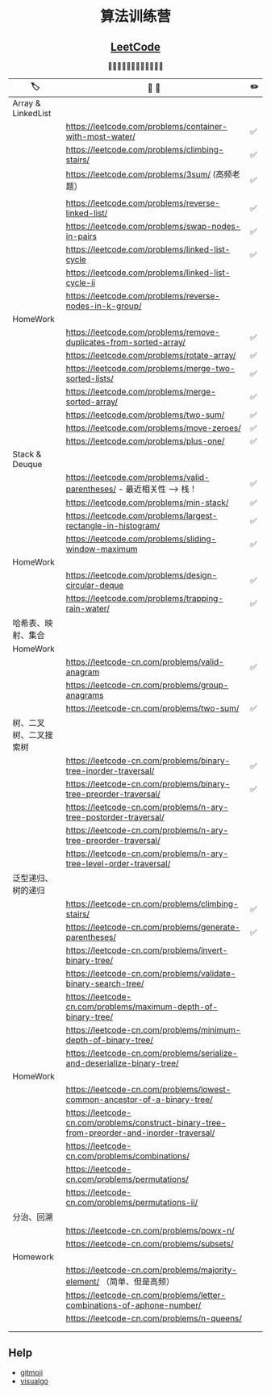 <div align="center">

# 算法训练营
## [LeetCode](https://leetcode.com/)

🚀🚀🚀🚀🚀🚀🚀🚀🚀🚀🚀🚀

</div>

| 🏷️                    | 📝 💬                                                                                       | ✏️  |
| ---------------------- | ------------------------------------------------------------------------------------------- | --- |
| Array & LinkedList     |                                                                                             |     |
|                        | https://leetcode.com/problems/container-with-most-water/                                    | ✅   |
|                        | https://leetcode.com/problems/climbing-stairs/                                              | ✅   |
|                        | https://leetcode.com/problems/3sum/ (高频老题）                                             | ✅   |
|                        |                                                                                             |     |
|                        | https://leetcode.com/problems/reverse-linked-list/                                          | ✅   |
|                        | https://leetcode.com/problems/swap-nodes-in-pairs                                           | ✅   |
|                        | https://leetcode.com/problems/linked-list-cycle                                             | ✅   |
|                        | https://leetcode.com/problems/linked-list-cycle-ii                                          |     |
|                        | https://leetcode.com/problems/reverse-nodes-in-k-group/                                     |     |
| HomeWork               |                                                                                             |     |
|                        | https://leetcode.com/problems/remove-duplicates-from-sorted-array/                          | ✅   |
|                        | https://leetcode.com/problems/rotate-array/                                                 | ✅   |
|                        | https://leetcode.com/problems/merge-two-sorted-lists/                                       | ✅   |
|                        | https://leetcode.com/problems/merge-sorted-array/                                           | ✅   |
|                        | https://leetcode.com/problems/two-sum/                                                      | ✅   |
|                        | https://leetcode.com/problems/move-zeroes/                                                  | ✅   |
|                        | https://leetcode.com/problems/plus-one/                                                     | ✅   |
| Stack & Deuque         |                                                                                             |     |
|                        | https://leetcode.com/problems/valid-parentheses/ - 最近相关性 —> 栈！                       | ✅   |
|                        | https://leetcode.com/problems/min-stack/                                                    | ✅   |
|                        | https://leetcode.com/problems/largest-rectangle-in-histogram/                               | ✅   |
|                        | https://leetcode.com/problems/sliding-window-maximum                                        | ✅   |
| HomeWork               |                                                                                             |     |
|                        | https://leetcode.com/problems/design-circular-deque                                         | ✅   |
|                        | https://leetcode.com/problems/trapping-rain-water/                                          | ✅   |
| 哈希表、映射、集合     |                                                                                             |     |
| HomeWork               |                                                                                             |     |
|                        | https://leetcode-cn.com/problems/valid-anagram                                              | ✅   |
|                        | https://leetcode-cn.com/problems/group-anagrams                                             |     |
|                        | https://leetcode-cn.com/problems/two-sum/                                                   | ✅   |
| 树、二叉树、二叉搜索树 |                                                                                             |     |
|                        | https://leetcode-cn.com/problems/binary-tree-inorder-traversal/                             | ✅   |
|                        | https://leetcode-cn.com/problems/binary-tree-preorder-traversal/                            | ✅   |
|                        | https://leetcode-cn.com/problems/n-ary-tree-postorder-traversal/                            |     |
|                        | https://leetcode-cn.com/problems/n-ary-tree-preorder-traversal/                             |     |
|                        | https://leetcode-cn.com/problems/n-ary-tree-level-order-traversal/                          |     |
| 泛型递归、树的递归     |                                                                                             |     |
|                        | https://leetcode-cn.com/problems/climbing-stairs/                                           | ✅   |
|                        | https://leetcode-cn.com/problems/generate-parentheses/                                      | ✅   |
|                        | https://leetcode-cn.com/problems/invert-binary-tree/                                        |     |
|                        | https://leetcode-cn.com/problems/validate-binary-search-tree/                               |     |
|                        | https://leetcode-cn.com/problems/maximum-depth-of-binary-tree/                              |     |
|                        | https://leetcode-cn.com/problems/minimum-depth-of-binary-tree/                              |     |
|                        | https://leetcode-cn.com/problems/serialize-and-deserialize-binary-tree/                     |     |
| HomeWork               |                                                                                             |     |
|                        | https://leetcode-cn.com/problems/lowest-common-ancestor-of-a-binary-tree/                   |     |
|                        | https://leetcode-cn.com/problems/construct-binary-tree-from-preorder-and-inorder-traversal/ |     |
|                        | https://leetcode-cn.com/problems/combinations/                                              |     |
|                        | https://leetcode-cn.com/problems/permutations/                                              |     |
|                        | https://leetcode-cn.com/problems/permutations-ii/                                           |     |
| 分治、回溯             |                                                                                             |     |
|                        | https://leetcode-cn.com/problems/powx-n/                                                    |     |
|                        | https://leetcode-cn.com/problems/subsets/                                                   |     |
| Homework               |                                                                                             |     |
|                        | https://leetcode-cn.com/problems/majority-element/ （简单、但是高频）                       |     |
|                        | https://leetcode-cn.com/problems/letter-combinations-of-aphone-number/                      |     |
|                        | https://leetcode-cn.com/problems/n-queens/                                                  |     |
|                        |                                                                                             |     |
|                        |                                                                                             |     |

## Help

- [gitmoji](https://gitmoji.carloscuesta.me/)
- [visualgo]( https://visualgo.net/zh/bst)
